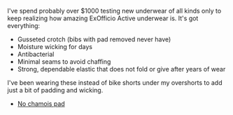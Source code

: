 I've spend probably over $1000 testing new underwear of all kinds only to keep realizing how amazing ExOfficio Active underwear is. It's got everything:

* Gusseted crotch (bibs with pad removed never have)
* Moisture wicking for days
* Antibacterial
* Minimal seams to avoid chaffing
* Strong, dependable elastic that does not fold or give after years of wear

I've been wearing these instead of bike shorts under my overshorts to add just a bit of padding and wicking.

- [No chamois pad](No%20chamois%20pad.md)

